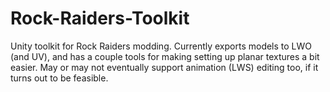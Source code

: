 # Rock-Raiders-Toolkit
Unity toolkit for Rock Raiders modding. Currently exports models to LWO (and UV), and has a couple tools for making setting up planar textures a bit easier. May or may not eventually support animation (LWS) editing too, if it turns out to be feasible.
